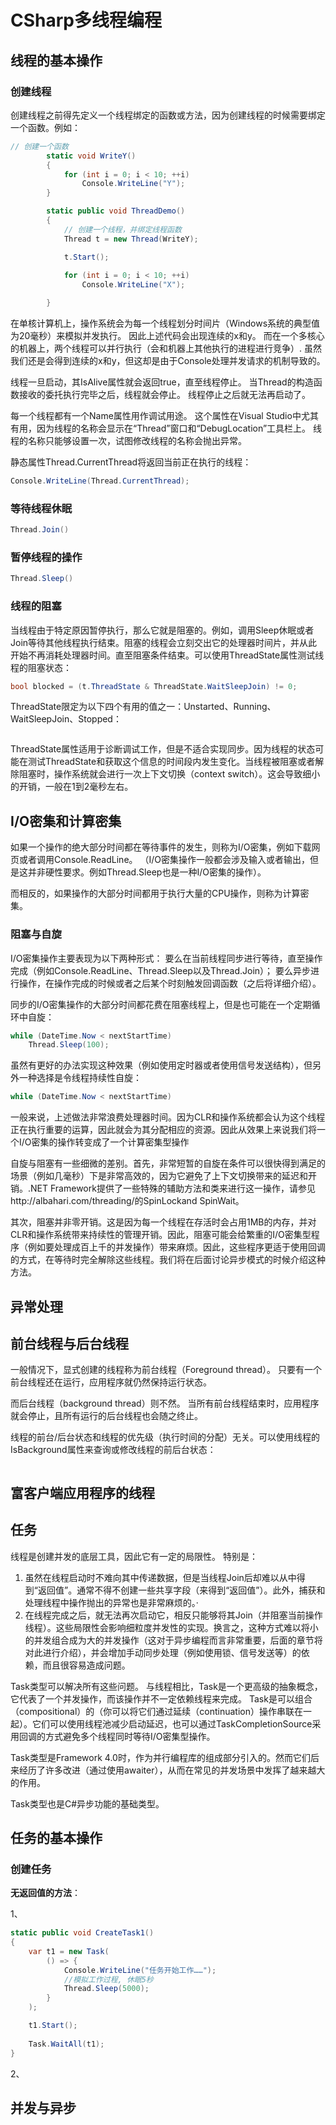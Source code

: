 # CSharp多线程编程

## 线程的基本操作

### 创建线程

创建线程之前得先定义一个线程绑定的函数或方法，因为创建线程的时候需要绑定一个函数。例如：

```csharp
// 创建一个函数
        static void WriteY()
        {
            for (int i = 0; i < 10; ++i)
                Console.WriteLine("Y");
        }

        static public void ThreadDemo()
        {
            // 创建一个线程，并绑定线程函数
            Thread t = new Thread(WriteY);

            t.Start();
            
            for (int i = 0; i < 10; ++i)
                Console.WriteLine("X");

        }
```

在单核计算机上，操作系统会为每一个线程划分时间片（Windows系统的典型值为20毫秒）来模拟并发执行。
因此上述代码会出现连续的x和y。
而在一个多核心的机器上，两个线程可以并行执行（会和机器上其他执行的进程进行竞争）.
虽然我们还是会得到连续的x和y，但这却是由于Console处理并发请求的机制导致的。

线程一旦启动，其IsAlive属性就会返回true，直至线程停止。
当Thread的构造函数接收的委托执行完毕之后，线程就会停止。
线程停止之后就无法再启动了。

每一个线程都有一个Name属性用作调试用途。
这个属性在Visual Studio中尤其有用，因为线程的名称会显示在“Thread”窗口和“DebugLocation”工具栏上。
线程的名称只能够设置一次，试图修改线程的名称会抛出异常。

静态属性Thread.CurrentThread将返回当前正在执行的线程：
```csharp
Console.WriteLine(Thread.CurrentThread);
```

### 等待线程休眠

```csharp
Thread.Join()
```

### 暂停线程的操作

```csharp
Thread.Sleep()
```

### 线程的阻塞

当线程由于特定原因暂停执行，那么它就是阻塞的。例如，调用Sleep休眠或者Join等待其他线程执行结束。阻塞的线程会立刻交出它的处理器时间片，并从此开始不再消耗处理器时间。直至阻塞条件结束。可以使用ThreadState属性测试线程的阻塞状态：

```csharp
bool blocked = (t.ThreadState & ThreadState.WaitSleepJoin) != 0;
```

ThreadState限定为以下四个有用的值之一：Unstarted、Running、WaitSleepJoin、Stopped：

```csharp

```

ThreadState属性适用于诊断调试工作，但是不适合实现同步。因为线程的状态可能在测试ThreadState和获取这个信息的时间段内发生变化。当线程被阻塞或者解除阻塞时，操作系统就会进行一次上下文切换（context switch）。这会导致细小的开销，一般在1到2毫秒左右。

## I/O密集和计算密集

如果一个操作的绝大部分时间都在等待事件的发生，则称为I/O密集，例如下载网页或者调用Console.ReadLine。
（I/O密集操作一般都会涉及输入或者输出，但是这并非硬性要求。例如Thread.Sleep也是一种I/O密集的操作）。

而相反的，如果操作的大部分时间都用于执行大量的CPU操作，则称为计算密集。

### 阻塞与自旋

I/O密集操作主要表现为以下两种形式：
要么在当前线程同步进行等待，直至操作完成（例如Console.ReadLine、Thread.Sleep以及Thread.Join）；
要么异步进行操作，在操作完成的时候或者之后某个时刻触发回调函数（之后将详细介绍）。

同步的I/O密集操作的大部分时间都花费在阻塞线程上，但是也可能在一个定期循环中自旋：

```csharp
while (DateTime.Now < nextStartTime)
    Thread.Sleep(100);
```

虽然有更好的办法实现这种效果（例如使用定时器或者使用信号发送结构），但另外一种选择是令线程持续性自旋：

```csharp
while (DateTime.Now < nextStartTime)
```

一般来说，上述做法非常浪费处理器时间。因为CLR和操作系统都会认为这个线程正在执行重要的运算，因此就会为其分配相应的资源。因此从效果上来说我们将一个I/O密集的操作转变成了一个计算密集型操作

自旋与阻塞有一些细微的差别。首先，非常短暂的自旋在条件可以很快得到满足的场景（例如几毫秒）下是非常高效的，因为它避免了上下文切换带来的延迟和开销。.NET Framework提供了一些特殊的辅助方法和类来进行这一操作，请参见http://albahari.com/threading/的SpinLockand SpinWait。

其次，阻塞并非零开销。这是因为每一个线程在存活时会占用1MB的内存，并对CLR和操作系统带来持续性的管理开销。因此，阻塞可能会给繁重的I/O密集型程序（例如要处理成百上千的并发操作）带来麻烦。因此，这些程序更适于使用回调的方式，在等待时完全解除这些线程。我们将在后面讨论异步模式的时候介绍这种方法。

## 异常处理

## 前台线程与后台线程

一般情况下，显式创建的线程称为前台线程（Foreground thread）。
只要有一个前台线程还在运行，应用程序就仍然保持运行状态。

而后台线程（background thread）则不然。
当所有前台线程结束时，应用程序就会停止，且所有运行的后台线程也会随之终止。

线程的前台/后台状态和线程的优先级（执行时间的分配）无关。可以使用线程的IsBackground属性来查询或修改线程的前后台状态：

```csharp

```

## 富客户端应用程序的线程

## 任务

线程是创建并发的底层工具，因此它有一定的局限性。
特别是：
1. 虽然在线程启动时不难向其中传递数据，但是当线程Join后却难以从中得到“返回值”。通常不得不创建一些共享字段（来得到“返回值”）。此外，捕获和处理线程中操作抛出的异常也是非常麻烦的。· 
2. 在线程完成之后，就无法再次启动它，相反只能够将其Join（并阻塞当前操作线程）。这些局限性会影响细粒度并发性的实现。换言之，这种方式难以将小的并发组合成为大的并发操作（这对于异步编程而言非常重要，后面的章节将对此进行介绍），并会增加手动同步处理（例如使用锁、信号发送等）的依赖，而且很容易造成问题。

Task类型可以解决所有这些问题。
与线程相比，Task是一个更高级的抽象概念，它代表了一个并发操作，而该操作并不一定依赖线程来完成。
Task是可以组合（compositional）的（你可以将它们通过延续（continuation）操作串联在一起）。它们可以使用线程池减少启动延迟，也可以通过TaskCompletionSource采用回调的方式避免多个线程同时等待I/O密集型操作。

Task类型是Framework 4.0时，作为并行编程库的组成部分引入的。然而它们后来经历了许多改进（通过使用awaiter），从而在常见的并发场景中发挥了越来越大的作用。

Task类型也是C#异步功能的基础类型。

## 任务的基本操作

### 创建任务

**无返回值的方法**：

1、
```csharp
static public void CreateTask1()
{
    var t1 = new Task(
        () => {
            Console.WriteLine("任务开始工作……");
            //模拟工作过程, 休眠5秒
            Thread.Sleep(5000);
        }
    );

    t1.Start();
            
    Task.WaitAll(t1);
}
```

2、

## 并发与异步


